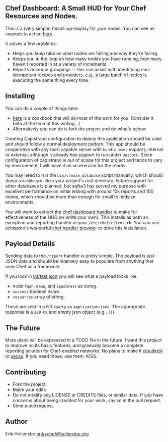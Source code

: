Chef Dashboard: A Small HUD for Your Chef Resources and Nodes.
--------------------------------------------------------------------------------

This is a (very simple) heads-up-display for your nodes. You can see an example
in action [here](http://home.hollensbe.org).

It solves a few problems:

* Helps you keep tabs on what nodes are failing and why they're failing.
* Keeps you in the loop on how many nodes you have running, how many haven't
  reported in at a variety of increments.
* Reports resource groupings -- this can assist with identifying non-idempotent
  recipes and providers, e.g., a large batch of nodes is executing the same
  thing every time.

Installing
--------------------------------------------------------------------------------

You can do a couple of things here:

* [here](http://github.com/erikh/chef-chef-dashboard) is a cookbook that will do
  most of the work for you. Consider it beta at the time of this writing. :)
* Alternatively you can do is fork the project and do what's below:

Creating Capistrano configuration to deploy this application should be cake and
should follow a normal deployment pattern. This app should be cooperative with
any rack-capable server with `bundle exec` support, internal or external,
although it already has support to run under `unicorn`. Since configuration of
capistrano is out of scope for this project and tends to vary by environment, I
will leave it as an exercise for the reader.

You may need to run the `bin/create_database` script manually, which should
dump a `dashboard.db` in your project's root directory. Future support for
other databases is planned, but sqlite3 has served my purpose with excellent
performance on initial testing with around 10k reports and 100 nodes, which
should be more than enough for small to midsize environments.

You will want to extract the [chef dashboard handler](https://github.com/erikh/chef-chef-dashboard/blob/master/templates/default/chef_dashboard_handler.rb)
to make full effectiveness of the HUD (or write your own). This installs as
both an exception and reporting handler in your `/etc/chef/client.rb`. You can
use schisamo's wonderful [chef handler provider](https://github.com/opscode-cookbooks/chef_handler)
to drive this installation.

Payload Details
--------------------------------------------------------------------------------

Sending data to the `/report` handler is pretty simple. The payload is just
JSON data and should be relatively easy to populate from anything that uses
Chef as a framework.

If you look in [int/test.json](https://github.com/erikh/chef-dashboard/blob/master/int/test.json)
you will see what a payload looks like:

* node `fqdn`, `name`, and `ipaddress` as string.
* `success` boolean value.
* `resources` array of string.

These are sent in a `PUT` query as `application/json`. The appropriate response
is a `200 OK` and empty json object (e.g., `{}`).

The Future
--------------------------------------------------------------------------------

More plans will be expressed in a TODO file in the future. I want this project
to improve on its basic features, and gradually become a complete reporting
solution for Chef-enabled networks. No plans to make it
[cloudkick](http://www.cloudkick.com) or
[sensu](https://github.com/sonian/sensu). If you need those, use them.  KISS.

Contributing
--------------------------------------------------------------------------------

* Fork the project
* Make your edits
* Do not modify any LICENSE or CREDITS files, or similar data. If you have
  concerns about being credited for your work, say so in the pull request.
* Send a pull request.

Author
--------------------------------------------------------------------------------

Erik Hollensbe <erik+chef@hollensbe.org>
